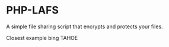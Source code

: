 PHP-LAFS
========

A simple file sharing script that encrypts and protects your files.

Closest example bing TAHOE
